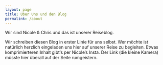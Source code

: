 ```yaml
---
layout: page
title: Über Uns und den Blog
permalink: /about
---
```


Wir sind Nicole & Chris und das ist unserer Reiseblog.

Wir schreiben diesen Blog in erster Linie für uns selbst. Wer möchte ist natürlich herzlich eingeladen uns hier auf unserer Reise zu begleiten. Etwas komprimierteren Inhalt gibt‘s per Nicole‘s Insta. Der Link (die kleine Kamera) müsste hier überall auf der Seite rumgeistern.